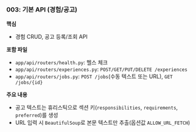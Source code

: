 ### 003: 기본 API (경험/공고)

**핵심**
- 경험 CRUD, 공고 등록/조회 API

**포함 파일**
- `app/api/routers/health.py`: 헬스 체크
- `app/api/routers/experiences.py`: `POST/GET/PUT/DELETE /experiences`
- `app/api/routers/jobs.py`: `POST /jobs`(수동 텍스트 또는 URL), `GET /jobs/{id}`

**주요 내용**
- 공고 텍스트는 휴리스틱으로 섹션 키(`responsibilities`, `requirements`, `preferred`)를 생성
- URL 입력 시 `BeautifulSoup`로 본문 텍스트만 추출(옵션값 `ALLOW_URL_FETCH`)

